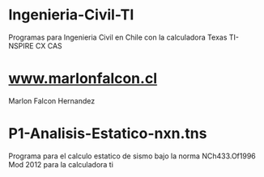 # Ingenieria-Civil-TI
Programas para Ingenieria Civil en Chile con la calculadora Texas TI-NSPIRE CX CAS

# www.marlonfalcon.cl
Marlon Falcon Hernandez

#  P1-Analisis-Estatico-nxn.tns
Programa para el calculo estatico de sismo bajo la norma NCh433.Of1996 Mod 2012 para la calculadora ti
